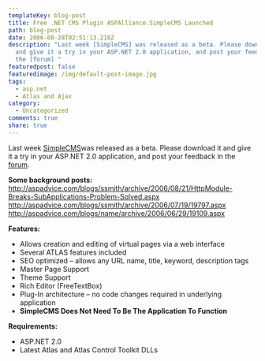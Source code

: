 ```yaml
---
templateKey: blog-post
title: Free .NET CMS Plugin ASPAlliance.SimpleCMS Launched
path: blog-post
date: 2006-08-28T02:51:13.218Z
description: "Last week [SimpleCMS] was released as a beta. Please download it
  and give it a try in your ASP.NET 2.0 application, and post your feedback in
  the [forum] "
featuredpost: false
featuredimage: /img/default-post-image.jpg
tags:
  - asp.net
  - Atlas and Ajax
category:
  - Uncategorized
comments: true
share: true
---
```

<!--StartFragment-->

Last week [SimpleCMS](http://aspalliance.com/simplecms)was released as a beta. Please download it and give it a try in your ASP.NET 2.0 application, and post your feedback in the [forum](http://aspadvice.com/forums/572/ShowForum.aspx).

**Some background posts:**\
<http://aspadvice.com/blogs/ssmith/archive/2006/08/21/HttpModule-Breaks-SubApplications-Problem-Solved.aspx>\
<http://aspadvice.com/blogs/ssmith/archive/2006/07/19/19797.aspx>\
<http://aspadvice.com/blogs/name/archive/2006/06/29/19109.aspx>

**Features:**

* Allows creation and editing of virtual pages via a web interface
* Several ATLAS features included
* SEO optimized – allows any URL name, title, keyword, description tags
* Master Page Support
* Theme Support
* Rich Editor (FreeTextBox)
* Plug-In architecture – no code changes required in underlying application
* **SimpleCMS Does Not Need To Be The Application To Function**

**Requirements:**

* ASP.NET 2.0
* Latest Atlas and Atlas Control Toolkit DLLs

<!--EndFragment-->
